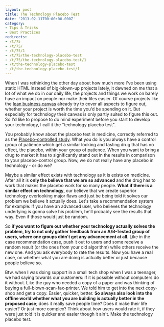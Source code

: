 ```yaml
---
layout: post
title: The Technology Placebo Test
date: '2013-02-11T00:00:00.000Z'
category:
- Tips & Tricks
- Best Practices
redirects:
- /t/75
- /t/75/
- /t/75/1
- /t/75/the-technology-placebo-test
- /t/75/the-technology-placebo-test/1
- /t/the-technology-placebo-test
- /t/the-technology-placebo-test/1
---
```




When I was rethinking the other day about how much more I've been using static HTML instead of big-blown-up projects lately, it dawned on me that a lot of what we do in our daily life, the projects and things we work on barely have an impact on people nor make their lifes easier.  Of course projects like the [lean business canvas](http://leancanvas.com/) already try to cover all aspects to figure out, whether your project is worth the time you'd be spending on it. But especially for technology their canvas is only partly suited to figure this out. So I'd like to propose to do mind experiment before you start to develop your technology, I call it the "technology placebo test".

You probably know about the placebo test in medicine, correctly referred to as the [Placebo-controlled study](http://en.wikipedia.org/wiki/Placebo-controlled_study). What you do is you always have a control group of patience which get a similar looking and tasting drug that has no effect, the placebo, within your group of patience. When you want to bring a drug to market it has to significantly stand out in the results in comparison to your placebo-control group. Now, we do not really have any placebo in technology - or do we?

Maybe a similar effect exists with technology as it is exists on medicine. After all it is **only the believe that we are so advanced** and the drug has to work that makes the placebo work for so many people. **What if there is a similar effect on technology**, our believe that we create superior technology overlooking major flaws and just be being told it solves our problem we believe it actually does. Let's take a recommendation system for example: If you have an advanced user, who believes the technology underlying is gonna solve his problem, he'll probably see the results that way. Even if those would just be random.

So **if you want to figure out whether your technology actually solves the problem, try to not only gather feedback from an A/B-Tested group of users, where one groups didn't get any advancement at all**. Like in the case recommendation case, push it out to users and some receive a random result (or the ones from your old algorithm) while others receive the new one. And you ask everybody to rate the results. Now you have a real case, on whether what you are doing is actually better or just because people believe so.

Btw. when I was doing support in a small tech shop when I was a teenager, we had saying towards our customers: if it is possible without computers do it without. Like the guy who needed a copy of a paper and was thinking of buying a full-blown-scan-fax-printer. We told him to get into the next copy-shop and get a copy. Easier, quicker, better. **So always also look into the offline world whether what you are building is actually better in the proposed case**; does it really save people time? Does it make their life easier? Or just more complex? Think about how users would rate it, if they were just told it is quicker and easier though it ain't. Make the technology placebo test.
